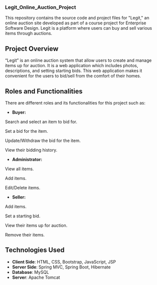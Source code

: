 ### Legit_Online_Auction_Project
This repository contains the source code and project files for "Legit," an online auction site developed as part of a course project for Enterprise Software Design. Legit is a platform where users can buy and sell various items through auctions.


## Project Overview

“Legit” is an online auction system that allow users to create and manage items up for auction. It is a web application which includes photos, descriptions, and setting starting bids. This web application makes it convenient for the users to bid/sell from the comfort of their homes.

  
## Roles and Functionalities

There are different roles and its functionalities for this project such as:

-   **Buyer:** 

Search and select an item to bid for.

Set a bid for the item.

Update/Withdraw the bid for the item.

View their bidding history.

  

-   **Administrator:**

View all items.

Add items.

Edit/Delete items.

  

-   **Seller:**

Add items.

Set a starting bid.

View their items up for auction.

Remove their items.

  

## Technologies Used

-   **Client Side**: HTML, CSS, Bootstrap, JavaScript, JSP
-   **Server Side**: Spring MVC, Spring Boot, Hibernate
-   **Database**: MySQL
-   **Server**: Apache Tomcat
  
